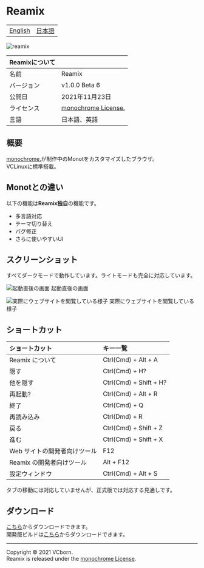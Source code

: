 # Reamix

<table>
<tbody>
  <tr>
    <td><a href="https://github.com/vcborn/reamix#readme">English</a></td>
    <td><a href="https://github.com/vcborn/reamix/blob/main/README_JP.md">日本語</a></td>
  </tr>
  </tbody>
</table>

![reamix](https://user-images.githubusercontent.com/39876629/160284567-22120f26-9e13-49ee-84ee-4992c6dd42bd.png)

| Reamixについて |                                                                        |
| :--------- | :--------------------------------------------------------------------- |
| 名前       | Reamix                                                                 |
| バージョン | v1.0.0 Beta 6                                                           |
| 公開日     | 2021年11月23日                                                     |
| ライセンス | [monochrome License.](https://www.monochrome.tk/mncr/license) |
| 言語       | 日本語、英語                                                            |

## 概要

[monochrome.](https://www.monochrome.tk/mncr/)が制作中のMonotをカスタマイズしたブラウザ。  
VCLinuxに標準搭載。

## Monotとの違い
以下の機能は**Reamix独自**の機能です。
- 多言語対応
- テーマ切り替え
- バグ修正
- さらに使いやすいUI

## スクリーンショット

すべてダークモードで動作しています。ライトモードも完全に対応しています。

![起動直後の画面](https://user-images.githubusercontent.com/39876629/160284910-0c1e28d9-e04c-4d73-9b5d-e09040753f31.png)
起動直後の画面

![実際にウェブサイトを閲覧している様子](https://user-images.githubusercontent.com/39876629/160284937-348bb44a-2a69-4ee5-9da5-2ab597ed1019.png)
実際にウェブサイトを閲覧している様子

## ショートカット

| ショートカット               | キー一覧               |
| :--------------------------- | :--------------------- |
| Reamix について              | Ctrl(Cmd) + Alt + A    |
| 隠す                         | Ctrl(Cmd) + H?         |
| 他を隠す                     | Ctrl(Cmd) + Shift + H? |
| 再起動?                      | Ctrl(Cmd) + Alt + R    |
| 終了                         | Ctrl(Cmd) + Q          |
| 再読み込み                   | Ctrl(Dmd) + R          |
| 戻る                         | Ctrl(Cmd) + Shift + Z  |
| 進む                         | Ctrl(Cmd) + Shift + X  |
| Web サイトの開発者向けツール | F12                    |
| Reamix の開発者向けツール    | Alt + F12              |
| 設定ウィンドウ               | Ctrl(Cmd) + Alt + S    |

タブの移動には対応していませんが、正式版では対応する見通しです。

## ダウンロード

[こちら](https://vcborn.com/services/reamix/)からダウンロードできます。  
開発版ビルドは[こちら](https://nightly.link/vcborn/reamix/workflows/build-dev/dev)からダウンロードできます。

---

Copyright &copy; 2021 VCborn.  
Reamix is released under the [monochrome License](https://www.monochrome.tk/mncr/license).
